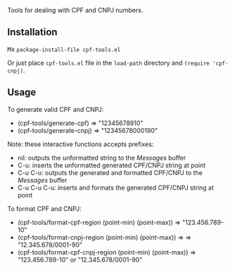 Tools for dealing with CPF and CNPJ numbers.

## Installation

<kbd>M</kbd><kbd>x</kbd> `package-install-file cpf-tools.el`

Or just place `cpf-tools.el` file in the `load-path` directory and `(require 'cpf-cnpj)`.

## Usage

To generate valid CPF and CNPJ:

- (cpf-tools/generate-cpf) => "12345678910"
- (cpf-tools/generate-cnpj) => "12345678000190"

Note: these interactive functions accepts prefixes:

- nil: outputs the unformatted string to the *Messages* buffer
- C-u: inserts the unformatted generated CPF/CNPJ string at point
- C-u C-u: outputs the generated and formatted CPF/CNPJ to the *Messages* buffer
- C-u C-u C-u: inserts and formats the generated CPF/CNPJ string at point

To format CPF and CNPJ:

- (cpf-tools/format-cpf-region (point-min) (point-max))  => "123.456.789-10"
- (cpf-tools/format-cnpj-region (point-min) (point-max)) => => "12.345.678/0001-90"
- (cpf-tools/format-cpf-cnpj-region (point-min) (point-max)) => "123.456.789-10" or "12.345.678/0001-90"

